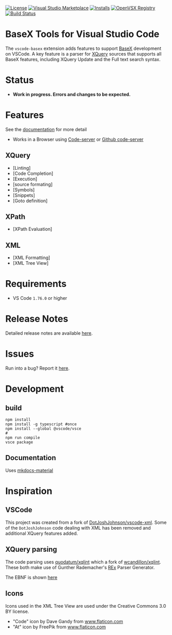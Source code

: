 [![License](https://img.shields.io/github/license/quodatum/vscode-basex?style=for-the-badge)](https://github.com/quodatum/vscode-basex/blob/master/LICENSE)
[![Visual Studio Marketplace](https://img.shields.io/visual-studio-marketplace/v/quodatum.vscode-basex?style=for-the-badge&label=VS%20Marketplace&logo=visual-studio-code)](https://marketplace.visualstudio.com/items?itemName=quodatum.vscode-basex)
[![Installs](https://img.shields.io/visual-studio-marketplace/i/quodatum.vscode-basex?style=for-the-badge&logo=microsoft)](https://marketplace.visualstudio.com/items?itemName=quodatum.vscode-basex)
[![OpenVSX Registry](https://img.shields.io/open-vsx/dt/quodatum/vscode-basex?color=purple&label=OpenVSX%20Downloads&style=for-the-badge)](https://open-vsx.org/extension/quodatum/vscode-basex)
[![Build Status](https://img.shields.io/github/actions/workflow/status/quodatum/vscode-basex/CI.yaml?branch=main&style=for-the-badge&logo=github)](https://github.com/quodatum/vscode-basex/actions?query=workflow:CI)



# BaseX Tools for Visual Studio Code

The `vscode-basex` extension adds features to support [BaseX](https://basex.org/) development on VSCode.
A key feature is a parser for [XQuery](https://quodatum.github.io/basex-xqparse/) sources that supports all BaseX features, including XQuery Update and the Full text search syntax.  
# Status
* __Work in progress. Errors and changes to be expected.__


# Features
See the [documentation](https://quodatum.github.io/vscode-basex/) for more detail
* Works in a Browser using [Code-server](https://github.com/coder/code-server) or [Github code-server](https://github.com/codespaces)
## XQuery
* [Linting]
* [Code Completion]
* [Execution]
* [source formating]
* [Symbols]
* [Snippets]
* [Goto definition]
## XPath
* [XPath Evaluation]
## XML
* [XML Formatting]
* [XML Tree View]



# Requirements
* VS Code `1.76.0` or higher

# Release Notes
Detailed release notes are available [here](https://github.com/Quodatum/vscode-basex/releases).

# Issues
Run into a bug? Report it [here](https://github.com/Quodatum/vscode-basex/issues).
# Development

## build

```
npm install
npm install -g typescript #once
npm install --global @vscode/vsce
#
npm run compile
vsce package
```
## Documentation
Uses [mkdocs-material](https://github.com/squidfunk/mkdocs-material)

 
# Inspiration
## VSCode
This project was created from a fork of [DotJoshJohnson/vscode-xml](https://github.com/DotJoshJohnson/vscode-xml). Some of the `DotJoshJohnson` code dealing with XML has been removed and additional XQuery features added. 
## XQuery parsing
The code parsing uses [quodatum/xqlint](https://github.com/Quodatum/xqlint) which a fork of [wcandillon/xqlint](https://github.com/wcandillon/xqlint).
These both make use of Gunther Rademacher's [REx](https://www.bottlecaps.de/rex/) Parser Generator.

The EBNF is shown [here](https://quodatum.github.io/basex-xqparse/i-BaseX.xhtml)
## Icons 

Icons used in the XML Tree View are used under the Creative Commons 3.0 BY license.
* "Code" icon by Dave Gandy from www.flaticon.com
* "At" icon by FreePik from www.flaticon.com


